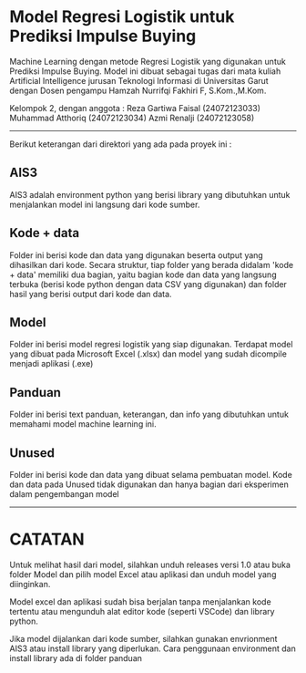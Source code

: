 # Model Regresi Logistik untuk Prediksi Impulse Buying
 Machine Learning dengan metode Regresi Logistik yang digunakan untuk Prediksi Impulse Buying.
 Model ini dibuat sebagai tugas dari mata kuliah Artificial Intelligence jurusan Teknologi Informasi di Universitas Garut dengan Dosen pengampu Hamzah Nurrifqi Fakhiri F, S.Kom.,M.Kom.

Kelompok 2, dengan anggota :
Reza Gartiwa Faisal (24072123033)
Muhammad Atthoriq (24072123034)
Azmi Renalji (24072123058)

---

Berikut keterangan dari direktori yang ada pada proyek ini :

## AIS3
AIS3 adalah environment python yang berisi library yang dibutuhkan untuk menjalankan model ini langsung dari kode sumber.

## Kode + data
Folder ini berisi kode dan data yang digunakan beserta output yang dihasilkan dari kode. Secara struktur, tiap folder yang berada didalam 'kode + data' memiliki dua bagian, yaitu bagian kode dan data yang langsung terbuka (berisi kode python dengan data CSV yang digunakan) dan folder hasil yang berisi output dari kode dan data.

## Model
Folder ini berisi model regresi logistik yang siap digunakan. Terdapat model yang dibuat pada Microsoft Excel (.xlsx) dan model yang sudah dicompile menjadi aplikasi (.exe)

## Panduan
Folder ini berisi text panduan, keterangan, dan info yang dibutuhkan untuk memahami model machine learning ini.

## Unused
Folder ini berisi kode dan data yang dibuat selama pembuatan model. Kode dan data pada Unused tidak digunakan dan hanya bagian dari eksperimen dalam pengembangan model

---

# CATATAN

Untuk melihat hasil dari model, silahkan unduh releases versi 1.0 atau buka folder Model dan pilih model Excel atau aplikasi dan unduh model yang diinginkan.

Model excel dan aplikasi sudah bisa berjalan tanpa menjalankan kode tertentu atau mengunduh alat editor kode (seperti VSCode) dan library python.

Jika model dijalankan dari kode sumber, silahkan gunakan envrionment AIS3 atau install library yang diperlukan. Cara penggunaan environment dan install library ada di folder panduan